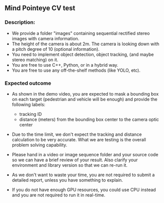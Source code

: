 ## Mind Pointeye CV test

### Description:
- We provide a folder "images" containing sequential rectified stereo images with camera information.
- The height of the camera is about 2m. The camera is looking down with a pitch degree of 10 (optional information).
- You need to implement object detection, object tracking, (and maybe stereo matching) on it.
- You are free to use C++, Python, or in a hybrid way.
- You are free to use any off-the-shelf methods (like YOLO, etc).


### Expected outcome
- As shown in the demo video, you are expected to mask a bounding box on each target (pedestrian and vehicle will be enough) and provide the following labels:
   + tracking ID
   + distance (meters) from the bounding box center to the camera optic center

- Due to the time limit, we don't expect the tracking and distance calculation to be very accurate. What we are testing is the overall problem solving capability. 

- Please hand in a video or image sequence folder and your source code so we can have a brief review of your result. Also clarify your environment and library version so that we can re-run it.

- As we don't want to waste your time, you are not required to submit a detailed report, unless you have something to explain.

- If you do not have enough GPU resources, you could use CPU instead and you are not required to run it in real-time.
